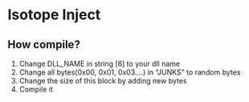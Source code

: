 # Isotope Inject

## How compile?
1) Change DLL_NAME in string [6] to your dll name
2) Change all bytes(0x00, 0x01, 0x03....) in  "JUNKS" to random bytes
3) Change the size of this block by adding new bytes
4) Compile it
